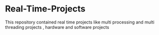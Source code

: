 # Real-Time-Projects
This repository contained real time projects like multi processing and multi threading projects , hardware and software projects
